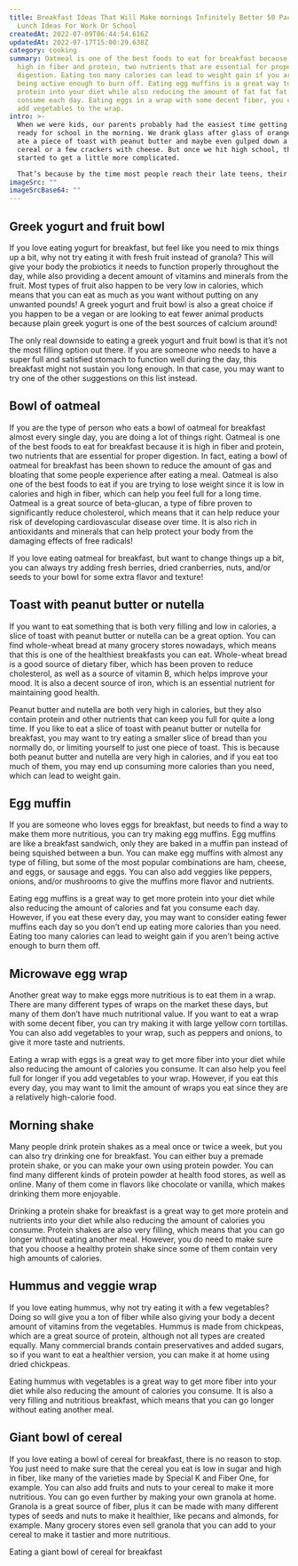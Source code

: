 ```yaml
---
title: Breakfast Ideas That Will Make mornings Infinitely Better 50 Packable
  Lunch Ideas For Work Or School
createdAt: 2022-07-09T06:44:54.616Z
updatedAt: 2022-07-17T15:00:29.638Z
category: cooking
summary: Oatmeal is one of the best foods to eat for breakfast because it is
  high in fiber and protein, two nutrients that are essential for proper
  digestion. Eating too many calories can lead to weight gain if you aren’t
  being active enough to burn off. Eating egg muffins is a great way to get more
  protein into your diet while also reducing the amount of fat fat fat you
  consume each day. Eating eggs in a wrap with some decent fiber, you can also
  add vegetables to the wrap.
intro: >-
  When we were kids, our parents probably had the easiest time getting us
  ready for school in the morning. We drank glass after glass of orange juice,
  ate a piece of toast with peanut butter and maybe even gulped down a bowl of
  cereal or a few crackers with cheese. But once we hit high school, things
  started to get a little more complicated. 

  That’s because by the time most people reach their late teens, their bodies have developed an increasing need for more complex nutrients to fuel our minds and bodies throughout the day. Instead of drinking glasses of juice and eating crackers with cheese in the morning, most adults need to eat something that is substantial enough to keep them going until lunchtime. Thankfully, there are plenty of easy ways to accomplish this feat while also saving time and money at the same time! Here are 50 ideas that will make mornings infinitely better…
imageSrc: ""
imageSrcBase64: ""
---
```


## Greek yogurt and fruit bowl

If you love eating yogurt for breakfast, but feel like you need to mix things up a bit, why not try eating it with fresh fruit instead of granola? This will give your body the probiotics it needs to function properly throughout the day, while also providing a decent amount of vitamins and minerals from the fruit. Most types of fruit also happen to be very low in calories, which means that you can eat as much as you want without putting on any unwanted pounds! A greek yogurt and fruit bowl is also a great choice if you happen to be a vegan or are looking to eat fewer animal products because plain greek yogurt is one of the best sources of calcium around!

The only real downside to eating a greek yogurt and fruit bowl is that it’s not the most filling option out there. If you are someone who needs to have a super full and satisfied stomach to function well during the day, this breakfast might not sustain you long enough. In that case, you may want to try one of the other suggestions on this list instead.

## Bowl of oatmeal

If you are the type of person who eats a bowl of oatmeal for breakfast almost every single day, you are doing a lot of things right. Oatmeal is one of the best foods to eat for breakfast because it is high in fiber and protein, two nutrients that are essential for proper digestion. In fact, eating a bowl of oatmeal for breakfast has been shown to reduce the amount of gas and bloating that some people experience after eating a meal. Oatmeal is also one of the best foods to eat if you are trying to lose weight since it is low in calories and high in fiber, which can help you feel full for a long time. Oatmeal is a great source of beta-glucan, a type of fibre proven to significantly reduce cholesterol, which means that it can help reduce your risk of developing cardiovascular disease over time. It is also rich in antioxidants and minerals that can help protect your body from the damaging effects of free radicals!

If you love eating oatmeal for breakfast, but want to change things up a bit, you can always try adding fresh berries, dried cranberries, nuts, and/or seeds to your bowl for some extra flavor and texture!

## Toast with peanut butter or nutella

If you want to eat something that is both very filling and low in calories, a slice of toast with peanut butter or nutella can be a great option. You can find whole-wheat bread at many grocery stores nowadays, which means that this is one of the healthiest breakfasts you can eat. Whole-wheat bread is a good source of dietary fiber, which has been proven to reduce cholesterol, as well as a source of vitamin B, which helps improve your mood. It is also a decent source of iron, which is an essential nutrient for maintaining good health.

Peanut butter and nutella are both very high in calories, but they also contain protein and other nutrients that can keep you full for quite a long time. If you like to eat a slice of toast with peanut butter or nutella for breakfast, you may want to try eating a smaller slice of bread than you normally do, or limiting yourself to just one piece of toast. This is because both peanut butter and nutella are very high in calories, and if you eat too much of them, you may end up consuming more calories than you need, which can lead to weight gain.

## Egg muffin

If you are someone who loves eggs for breakfast, but needs to find a way to make them more nutritious, you can try making egg muffins. Egg muffins are like a breakfast sandwich, only they are baked in a muffin pan instead of being squished between a bun. You can make egg muffins with almost any type of filling, but some of the most popular combinations are ham, cheese, and eggs, or sausage and eggs. You can also add veggies like peppers, onions, and/or mushrooms to give the muffins more flavor and nutrients.

Eating egg muffins is a great way to get more protein into your diet while also reducing the amount of calories and fat you consume each day. However, if you eat these every day, you may want to consider eating fewer muffins each day so you don’t end up eating more calories than you need. Eating too many calories can lead to weight gain if you aren’t being active enough to burn them off.

## Microwave egg wrap

Another great way to make eggs more nutritious is to eat them in a wrap. There are many different types of wraps on the market these days, but many of them don’t have much nutritional value. If you want to eat a wrap with some decent fiber, you can try making it with large yellow corn tortillas. You can also add vegetables to your wrap, such as peppers and onions, to give it more taste and nutrients.

Eating a wrap with eggs is a great way to get more fiber into your diet while also reducing the amount of calories you consume. It can also help you feel full for longer if you add vegetables to your wrap. However, if you eat this every day, you may want to limit the amount of wraps you eat since they are a relatively high-calorie food.

## Morning shake

Many people drink protein shakes as a meal once or twice a week, but you can also try drinking one for breakfast. You can either buy a premade protein shake, or you can make your own using protein powder. You can find many different kinds of protein powder at health food stores, as well as online. Many of them come in flavors like chocolate or vanilla, which makes drinking them more enjoyable.

Drinking a protein shake for breakfast is a great way to get more protein and nutrients into your diet while also reducing the amount of calories you consume. Protein shakes are also very filling, which means that you can go longer without eating another meal. However, you do need to make sure that you choose a healthy protein shake since some of them contain very high amounts of calories.

## Hummus and veggie wrap

If you love eating hummus, why not try eating it with a few vegetables? Doing so will give you a ton of fiber while also giving your body a decent amount of vitamins from the vegetables. Hummus is made from chickpeas, which are a great source of protein, although not all types are created equally. Many commercial brands contain preservatives and added sugars, so if you want to eat a healthier version, you can make it at home using dried chickpeas.

Eating hummus with vegetables is a great way to get more fiber into your diet while also reducing the amount of calories you consume. It is also a very filling and nutritious breakfast, which means that you can go longer without eating another meal.

## Giant bowl of cereal

If you love eating a bowl of cereal for breakfast, there is no reason to stop. You just need to make sure that the cereal you eat is low in sugar and high in fiber, like many of the varieties made by Special K and Fiber One, for example. You can also add fruits and nuts to your cereal to make it more nutritious. You can go even further by making your own granola at home. Granola is a great source of fiber, plus it can be made with many different types of seeds and nuts to make it healthier, like pecans and almonds, for example. Many grocery stores even sell granola that you can add to your cereal to make it tastier and more nutritious.

Eating a giant bowl of cereal for breakfast
